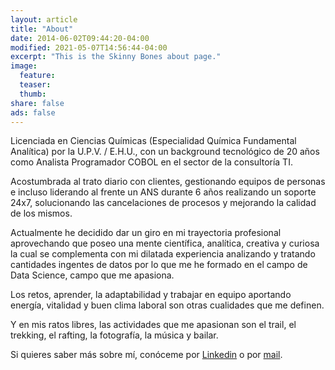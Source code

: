 ```yaml
---
layout: article
title: "About"
date: 2014-06-02T09:44:20-04:00
modified: 2021-05-07T14:56:44-04:00
excerpt: "This is the Skinny Bones about page."
image:
  feature:
  teaser:
  thumb:
share: false
ads: false
---
```


Licenciada en Ciencias Químicas (Especialidad Química Fundamental Analítica) por la U.P.V. / E.H.U., con un background tecnológico de 20 años como Analista Programador COBOL en el sector de la consultoría TI.

Acostumbrada al trato diario con clientes, gestionando equipos de personas e incluso liderando al frente un ANS durante 6 años realizando un soporte 24x7, solucionando las cancelaciones de procesos y mejorando la calidad de los mismos.

Actualmente he decidido dar un giro en mi trayectoria profesional aprovechando que poseo una mente científica, analítica, creativa y curiosa la cual se complementa con mi dilatada experiencia analizando y tratando cantidades ingentes de datos por lo que me he formado en el campo de Data Science, campo que me apasiona.

Los retos, aprender, la adaptabilidad y trabajar en equipo aportando energía, vitalidad y buen clima laboral son otras cualidades que me definen.

Y en mis ratos libres, las actividades que me apasionan son el trail, el trekking, el rafting, la fotografía, la música y bailar. 

Si quieres saber más sobre mí, conóceme por [Linkedin](https://www.linkedin.com/in/sonia-dosio-revenga-17812245) o por [mail](mailto:sdosiorevenga@gmail.com).

